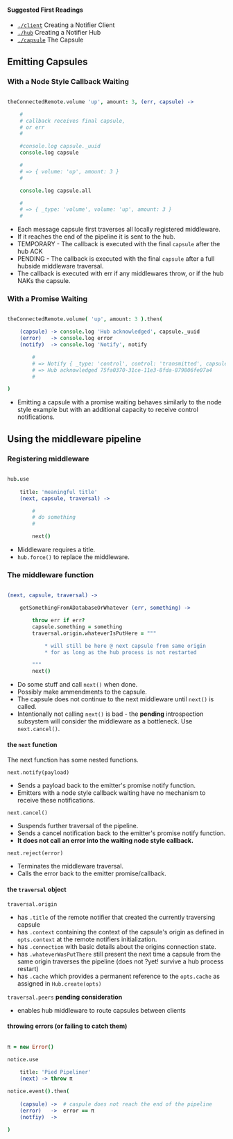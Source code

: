 #### Suggested First Readings

* [`./client`](./client) Creating a Notifier Client
* [`./hub`](./hub) Creating a Notifier Hub
* [`./capsule`](./capsule) The Capsule

Emitting Capsules
-----------------

### With a Node Style Callback Waiting

```coffee

theConnectedRemote.volume 'up', amount: 3, (err, capsule) -> 

    #
    # callback receives final capsule,
    # or err
    #

    #console.log capsule._uuid
    console.log capsule

    #
    # => { volume: 'up', amount: 3 }
    # 

    console.log capsule.all 

    #
    # => { _type: 'volume', volume: 'up', amount: 3 }
    # 

```

* Each message capsule first traverses all locally registered middleware.
* If it reaches the end of the pipeline it is sent to the hub.
* TEMPORARY - The callback is executed with the final `capsule` after the hub ACK
* PENDING - The callback is executed with the final `capsule` after a full hubside middleware traversal.
* The callback is executed with err if any middlewares throw, or if the hub NAKs the capsule.

### With a Promise Waiting

```coffee

theConnectedRemote.volume( 'up', amount: 3 ).then(

    (capsule) -> console.log 'Hub acknowledged', capsule._uuid
    (error)   -> console.log error
    (notify)  -> console.log 'Notify', notify 

        # 
        # => Notify { _type: 'control', control: 'transmitted', capsule: ...
        # => Hub acknowledged 75fa0370-31ce-11e3-8fda-879806fe07a4
        # 

)

```

* Emitting a capsule with a promise waiting behaves similarly to the node style example but with an additional capacity to receive control notifications.


Using the middleware pipeline
-----------------------------

### Registering middleware

```coffee

hub.use 
    
    title: 'meaningful title'
    (next, capsule, traversal) -> 

        #
        # do something
        #

        next()

```
* Middleware requires a title.
* `hub.force()` to replace the middleware.



### The middleware function

```coffee

(next, capsule, traversal) -> 

    getSomethingFromADatabaseOrWhatever (err, something) -> 

        throw err if err?
        capsule.something = something
        traversal.origin.whateverIsPutHere = """

            * will still be here @ next capsule from same origin
            * for as long as the hub process is not restarted

        """
        next()

```

* Do some stuff and call `next()` when done.
* Possibly make ammendments to the capsule.
* The capsule does not continue to the next middleware until `next()` is called.
* Intentionally not calling `next()` is bad - the **pending** introspection subsystem will consider the middleware as a bottleneck. Use `next.cancel()`.


#### the `next` function

The next function has some nested functions.

`next.notify(payload)` 
* Sends a payload back to the emitter's promise notify function. 
* Emitters with a node style callback waiting have no mechanism to receive these notifications.

`next.cancel()` 
* Suspends further traversal of the pipeline.
* Sends a cancel notification back to the emitter's promise notify function. 
* **It does not call an error into the waiting node style callback.**

`next.reject(error)`
* Terminates the middleware traversal.
* Calls the error back to the emitter promise/callback.

#### the `traversal` object

`traversal.origin`

* has `.title` of the remote notifier that created the currently traversing capsule
* has `.context` containing the context of the capsule's origin as defined in `opts.context` at the remote notifiers initialization. 
* has `.connection` with basic details about the origins connection state.
* has `.whateverWasPutThere` still present the next time a capsule from the same origin traverses the pipeline (does not ?yet! survive a hub process restart)
* has `.cache` which provides a permanent reference to the `opts.cache` as assigned in `Hub.create(opts)`

`traversal.peers` **pending consideration**

* enables hub middleware to route capsules between clients


#### throwing errors (or failing to catch them)

```coffee

π = new Error()

notice.use 
    
    title: 'Pied Pipeliner'
    (next) -> throw π

notice.event().then(
    
    (capsule) ->  # caspule does not reach the end of the pipeline
    (error)   ->  error == π
    (notfiy)  -> 

)

```

